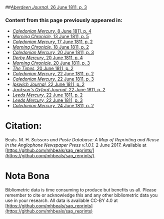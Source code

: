##[*Aberdeen Journal*, 26 June 1811, p. 3](https://mhbeals.github.io/sap_html/Aberdeen-Journal/Aberdeen-Journal-26-June-1811-p-3)

### Content from this page previously appeared in:
+ [*Caledonian Mercury*, 8 June 1811, p. 4](https://mhbeals.github.io/sap_html/Caledonian-Mercury/Caledonian-Mercury-8-June-1811-p-4)
+ [*Morning Chronicle*, 13 June 1811, p. 5](https://mhbeals.github.io/sap_html/Morning-Chronicle/Morning-Chronicle-13-June-1811-p-5)
+ [*Caledonian Mercury*, 17 June 1811, p. 2](https://mhbeals.github.io/sap_html/Caledonian-Mercury/Caledonian-Mercury-17-June-1811-p-2)
+ [*Morning Chronicle*, 18 June 1811, p. 2](https://mhbeals.github.io/sap_html/Morning-Chronicle/Morning-Chronicle-18-June-1811-p-2)
+ [*Caledonian Mercury*, 20 June 1811, p. 3](https://mhbeals.github.io/sap_html/Caledonian-Mercury/Caledonian-Mercury-20-June-1811-p-3)
+ [*Derby Mercury*, 20 June 1811, p. 4](https://mhbeals.github.io/sap_html/Derby-Mercury/Derby-Mercury-20-June-1811-p-4)
+ [*Morning Chronicle*, 20 June 1811, p. 3](https://mhbeals.github.io/sap_html/Morning-Chronicle/Morning-Chronicle-20-June-1811-p-3)
+ [*The Times*, 20 June 1811, p. 2](https://mhbeals.github.io/sap_html/The-Times/The-Times-20-June-1811-p-2)
+ [*Caledonian Mercury*, 22 June 1811, p. 2](https://mhbeals.github.io/sap_html/Caledonian-Mercury/Caledonian-Mercury-22-June-1811-p-2)
+ [*Caledonian Mercury*, 22 June 1811, p. 3](https://mhbeals.github.io/sap_html/Caledonian-Mercury/Caledonian-Mercury-22-June-1811-p-3)
+ [*Ipswich Journal*, 22 June 1811, p. 2](https://mhbeals.github.io/sap_html/Ipswich-Journal/Ipswich-Journal-22-June-1811-p-2)
+ [*Jackson's Oxford Journal*, 22 June 1811, p. 2](https://mhbeals.github.io/sap_html/Jackson's-Oxford-Journal/Jackson's-Oxford-Journal-22-June-1811-p-2)
+ [*Leeds Mercury*, 22 June 1811, p. 2](https://mhbeals.github.io/sap_html/Leeds-Mercury/Leeds-Mercury-22-June-1811-p-2)
+ [*Leeds Mercury*, 22 June 1811, p. 3](https://mhbeals.github.io/sap_html/Leeds-Mercury/Leeds-Mercury-22-June-1811-p-3)
+ [*Caledonian Mercury*, 24 June 1811, p. 2](https://mhbeals.github.io/sap_html/Caledonian-Mercury/Caledonian-Mercury-24-June-1811-p-2)
                    
# Citation: 

Beals. M. H. *Scissors and Paste Database: A Map of Reprinting and Reuse in the Anglophone Newspaper Press v.1.0.1.* 2 June 2017. Available at [https://github.com/mhbeals/sap_reprints/](https://github.com/mhbeals/sap_reprints/). 
                    
# Nota Bona

Bibliometric data is time consuming to produce but benefits us all. Please remember to cite or acknowledge this and any other bibliometric data you use in your research. All data is available CC-BY 4.0 at [https://github.com/mhbeals/sap_reprints](https://github.com/mhbeals/sap_reprints)